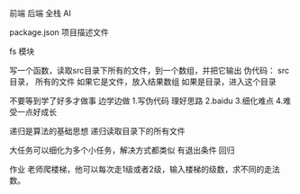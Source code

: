 前端 后端
全栈  AI

package.json 项目描述文件

fs 模块

写一个函数，读取src目录下所有的文件，到一个数组，并把它输出
伪代码：
src 目录， 所有的文件
如果它是文件，放入结果数组
如果是目录，进入这个目录

不要等到学了好多才做事
边学边做
1.写伪代码 理好思路
2.baidu
3.细化难点
4.难受一点好成长

递归是算法的基础思想
递归读取目录下的所有文件

大任务可以细化为多个小任务，解决方式都类似
有退出条件 回归

作业
老师爬楼梯，他可以每次走1级或者2级，输入楼梯的级数，求不同的走法数。